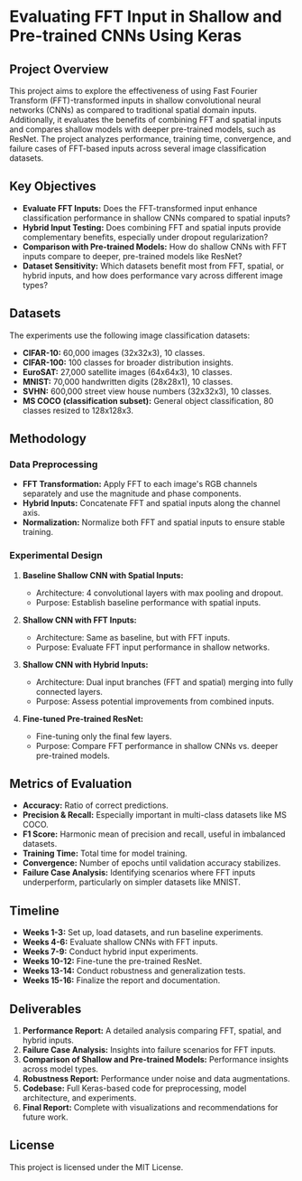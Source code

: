 # Evaluating FFT Input in Shallow and Pre-trained CNNs Using Keras

## Project Overview

This project aims to explore the effectiveness of using Fast Fourier Transform (FFT)-transformed inputs in shallow convolutional neural networks (CNNs) as compared to traditional spatial domain inputs. Additionally, it evaluates the benefits of combining FFT and spatial inputs and compares shallow models with deeper pre-trained models, such as ResNet. The project analyzes performance, training time, convergence, and failure cases of FFT-based inputs across several image classification datasets.

## Key Objectives

- **Evaluate FFT Inputs:** Does the FFT-transformed input enhance classification performance in shallow CNNs compared to spatial inputs?
- **Hybrid Input Testing:** Does combining FFT and spatial inputs provide complementary benefits, especially under dropout regularization?
- **Comparison with Pre-trained Models:** How do shallow CNNs with FFT inputs compare to deeper, pre-trained models like ResNet?
- **Dataset Sensitivity:** Which datasets benefit most from FFT, spatial, or hybrid inputs, and how does performance vary across different image types?

## Datasets

The experiments use the following image classification datasets:

- **CIFAR-10:** 60,000 images (32x32x3), 10 classes.
- **CIFAR-100:** 100 classes for broader distribution insights.
- **EuroSAT:** 27,000 satellite images (64x64x3), 10 classes.
- **MNIST:** 70,000 handwritten digits (28x28x1), 10 classes.
- **SVHN:** 600,000 street view house numbers (32x32x3), 10 classes.
- **MS COCO (classification subset):** General object classification, 80 classes resized to 128x128x3.

## Methodology

### Data Preprocessing

- **FFT Transformation:** Apply FFT to each image's RGB channels separately and use the magnitude and phase components.
- **Hybrid Inputs:** Concatenate FFT and spatial inputs along the channel axis.
- **Normalization:** Normalize both FFT and spatial inputs to ensure stable training.

### Experimental Design

1. **Baseline Shallow CNN with Spatial Inputs:**
   - Architecture: 4 convolutional layers with max pooling and dropout.
   - Purpose: Establish baseline performance with spatial inputs.

2. **Shallow CNN with FFT Inputs:**
   - Architecture: Same as baseline, but with FFT inputs.
   - Purpose: Evaluate FFT input performance in shallow networks.

3. **Shallow CNN with Hybrid Inputs:**
   - Architecture: Dual input branches (FFT and spatial) merging into fully connected layers.
   - Purpose: Assess potential improvements from combined inputs.

4. **Fine-tuned Pre-trained ResNet:**
   - Fine-tuning only the final few layers.
   - Purpose: Compare FFT performance in shallow CNNs vs. deeper pre-trained models.

## Metrics of Evaluation

- **Accuracy:** Ratio of correct predictions.
- **Precision & Recall:** Especially important in multi-class datasets like MS COCO.
- **F1 Score:** Harmonic mean of precision and recall, useful in imbalanced datasets.
- **Training Time:** Total time for model training.
- **Convergence:** Number of epochs until validation accuracy stabilizes.
- **Failure Case Analysis:** Identifying scenarios where FFT inputs underperform, particularly on simpler datasets like MNIST.

## Timeline

- **Weeks 1-3:** Set up, load datasets, and run baseline experiments.
- **Weeks 4-6:** Evaluate shallow CNNs with FFT inputs.
- **Weeks 7-9:** Conduct hybrid input experiments.
- **Weeks 10-12:** Fine-tune the pre-trained ResNet.
- **Weeks 13-14:** Conduct robustness and generalization tests.
- **Weeks 15-16:** Finalize the report and documentation.

## Deliverables

1. **Performance Report:** A detailed analysis comparing FFT, spatial, and hybrid inputs.
2. **Failure Case Analysis:** Insights into failure scenarios for FFT inputs.
3. **Comparison of Shallow and Pre-trained Models:** Performance insights across model types.
4. **Robustness Report:** Performance under noise and data augmentations.
5. **Codebase:** Full Keras-based code for preprocessing, model architecture, and experiments.
6. **Final Report:** Complete with visualizations and recommendations for future work.

## License

This project is licensed under the MIT License.
